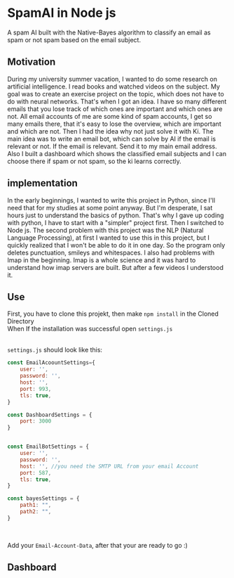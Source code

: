 # SpamAI in Node js
A spam AI built with the Native-Bayes algorithm to classify an email as spam or not spam based on the email subject. 
## Motivation
During my university summer vacation, I wanted to do some research on artificial intelligence. I read books and watched videos on the subject. My goal was to create an exercise project on the topic, which does not have to do with neural networks. That's when I got an idea. I have so many different emails that you lose track of which ones are important and which ones are not. All email accounts of me are some kind of spam accounts, I get so many emails there, that it's easy to lose the overview, which are important and which are not. Then I had the idea why not just solve it with Ki. The main idea was to write an email bot, which can solve by AI if the email is relevant or not.  If the email is relevant. Send it to my main email address. Also I built a dashboard which shows the classified email subjects and I can choose there if spam or not spam, so the ki learns correctly. 
## implementation
In the early beginnings, I wanted to write this project in Python, since I'll need that for my studies at some point anyway. But I'm desperate, I sat hours just to understand the basics of python. That's why I gave up coding with python, I have to start with a "simpler" project first. Then I switched to Node js. The second problem with this project was the NLP (Natural Language Processing), at first I wanted to use this in this project, but I quickly realized that I won't be able to do it in one day. So the program only deletes punctuation, smileys and whitespaces. I also had problems with Imap in the beginning. Imap is a whole science and it was hard to understand how imap servers are built. But after a few videos I understood it. 
## Use 
First, you have to clone this projekt, then make 
```npm install``` in the Cloned Directory <br />
When If the installation was successful open ```settings.js```<br /><br />

```settings.js``` should look like this: <br />

```javascript
const EmailAcoountSettings={
    user: '',
    password: '',
    host: '',
    port: 993,
    tls: true,
}

const DashboardSettings = {
    port: 3000
}


const EmailBotSettings = {
    user: '',
    password: '',
    host: '', //you need the SMTP URL from your email Account
    port: 587,
    tls: true,
}

const bayesSettings = {
    path1: "",
    path2: "",
}
``` 
<br />

Add your ```Email-Account-Data```, after that your are ready to go :)

## Dashboard
